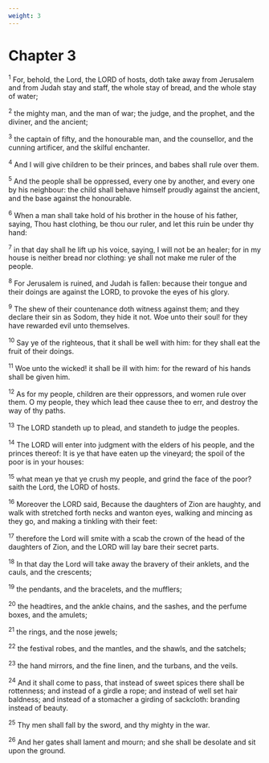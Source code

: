 ```yaml
---
weight: 3
---
```


# Chapter 3

<sup>1</sup> For, behold, the Lord, the LORD of hosts, doth take away from Jerusalem and from Judah stay and staff, the whole stay of bread, and the whole stay of water; 

<sup>2</sup> the mighty man, and the man of war; the judge, and the prophet, and the diviner, and the ancient; 

<sup>3</sup> the captain of fifty, and the honourable man, and the counsellor, and the cunning artificer, and the skilful enchanter. 

<sup>4</sup> And I will give children to be their princes, and babes shall rule over them. 

<sup>5</sup> And the people shall be oppressed, every one by another, and every one by his neighbour: the child shall behave himself proudly against the ancient, and the base against the honourable. 

<sup>6</sup> When a man shall take hold of his brother in the house of his father, saying, Thou hast clothing, be thou our ruler, and let this ruin be under thy hand: 

<sup>7</sup> in that day shall he lift up his voice, saying, I will not be an healer; for in my house is neither bread nor clothing: ye shall not make me ruler of the people. 

<sup>8</sup> For Jerusalem is ruined, and Judah is fallen: because their tongue and their doings are against the LORD, to provoke the eyes of his glory. 

<sup>9</sup> The shew of their countenance doth witness against them; and they declare their sin as Sodom, they hide it not. Woe unto their soul! for they have rewarded evil unto themselves. 

<sup>10</sup> Say ye of the righteous, that it shall be well with him: for they shall eat the fruit of their doings. 

<sup>11</sup> Woe unto the wicked! it shall be ill with him: for the reward of his hands shall be given him. 

<sup>12</sup> As for my people, children are their oppressors, and women rule over them. O my people, they which lead thee cause thee to err, and destroy the way of thy paths. 

<sup>13</sup> The LORD standeth up to plead, and standeth to judge the peoples. 

<sup>14</sup> The LORD will enter into judgment with the elders of his people, and the princes thereof: It is ye that have eaten up the vineyard; the spoil of the poor is in your houses: 

<sup>15</sup> what mean ye that ye crush my people, and grind the face of the poor? saith the Lord, the LORD of hosts. 

<sup>16</sup> Moreover the LORD said, Because the daughters of Zion are haughty, and walk with stretched forth necks and wanton eyes, walking and mincing as they go, and making a tinkling with their feet: 

<sup>17</sup> therefore the Lord will smite with a scab the crown of the head of the daughters of Zion, and the LORD will lay bare their secret parts. 

<sup>18</sup> In that day the Lord will take away the bravery of their anklets, and the cauls, and the crescents; 

<sup>19</sup> the pendants, and the bracelets, and the mufflers; 

<sup>20</sup> the headtires, and the ankle chains, and the sashes, and the perfume boxes, and the amulets; 

<sup>21</sup> the rings, and the nose jewels; 

<sup>22</sup> the festival robes, and the mantles, and the shawls, and the satchels; 

<sup>23</sup> the hand mirrors, and the fine linen, and the turbans, and the veils. 

<sup>24</sup> And it shall come to pass, that instead of sweet spices there shall be rottenness; and instead of a girdle a rope; and instead of well set hair baldness; and instead of a stomacher a girding of sackcloth: branding instead of beauty. 

<sup>25</sup> Thy men shall fall by the sword, and thy mighty in the war. 

<sup>26</sup> And her gates shall lament and mourn; and she shall be desolate and sit upon the ground. 


